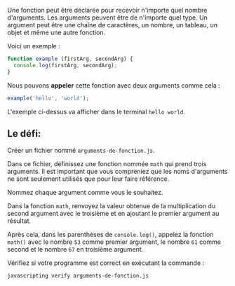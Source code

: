 Une fonction peut être déclarée pour recevoir n'importe quel nombre d'arguments. Les arguments peuvent être de n'importe quel type. Un argument peut être une chaîne de caractères, un nombre, un tableau, un objet et même une autre fonction.

Voici un exemple :

```js
function example (firstArg, secondArg) {
  console.log(firstArg, secondArg);
}
```

Nous pouvons **appeler** cette fonction avec deux arguments comme cela :

```js
example('hello', 'world');
```

L'exemple ci-dessus va afficher dans le terminal `hello world`.

## Le défi:

Créer un fichier nommé `arguments-de-fonction.js`.

Dans ce fichier, définissez une fonction nommée `math` qui prend trois arguments. Il est important que vous compreniez que les noms d'arguments ne sont seulement utilisés que pour leur faire référence.

Nommez chaque argument comme vous le souhaitez.

Dans la fonction `math`, renvoyez la valeur obtenue de la multiplication du second argument avec le troisième et en ajoutant le premier argument au résultat.

Après cela, dans les parenthèses de `console.log()`, appelez la fonction `math()` avec le nombre `53` comme premier argument, le nombre `61` comme second et le nombre `67` en troisième argument.

Vérifiez si votre programme est correct en exécutant la commande :

```bash
javascripting verify arguments-de-fonction.js
```
